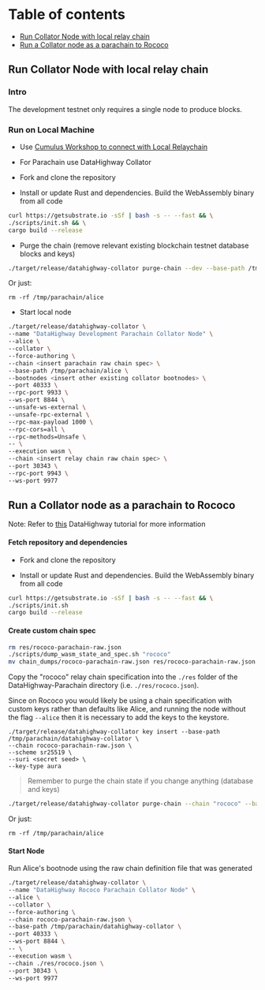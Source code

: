 # Table of contents

* [Run Collator Node with local relay chain](#chapter-f21efd)
* [Run a Collator node as a parachain to Rococo](#chapter-f0264f)

## Run Collator Node with local relay chain <a id="chapter-f21efd"></a>

### Intro

The development testnet only requires a single node to produce blocks.

### Run on Local Machine

* Use [Cumulus Workshop to connect with Local Relaychain](https://docs.substrate.io/tutorials/v3/cumulus/start-relay/)

* For Parachain use DataHighway Collator

* Fork and clone the repository

* Install or update Rust and dependencies. Build the WebAssembly binary from all code

```bash
curl https://getsubstrate.io -sSf | bash -s -- --fast && \
./scripts/init.sh && \
cargo build --release
```

* Purge the chain (remove relevant existing blockchain testnet database blocks and keys)

```bash
./target/release/datahighway-collator purge-chain --dev --base-path /tmp/parachain/alice

```

Or just:
```
rm -rf /tmp/parachain/alice
```

* Start local node

```bash
./target/release/datahighway-collator \
--name "DataHighway Development Parachain Collator Node" \
--alice \
--collator \
--force-authoring \
--chain <insert parachain raw chain spec> \
--base-path /tmp/parachain/alice \
--bootnodes <insert other existing collator bootnodes> \
--port 40333 \
--rpc-port 9933 \
--ws-port 8844 \
--unsafe-ws-external \
--unsafe-rpc-external \
--rpc-max-payload 1000 \
--rpc-cors=all \
--rpc-methods=Unsafe \
-- \
--execution wasm \
--chain <insert relay chain raw chain spec> \
--port 30343 \
--rpc-port 9943 \
--ws-port 9977
```

## Run a Collator node as a parachain to Rococo <a id="chapter-f0264f"></a>

Note: Refer to [this](https://github.com/DataHighway-DHX/documentation/blob/master/docs/tutorials/tutorials-node-polkadot-launch-datahighway-rococo-local.md) DataHighway tutorial for more information

#### Fetch repository and dependencies

* Fork and clone the repository

* Install or update Rust and dependencies. Build the WebAssembly binary from all code

```bash
curl https://getsubstrate.io -sSf | bash -s -- --fast && \
./scripts/init.sh
cargo build --release
```

#### Create custom chain spec

```bash
rm res/rococo-parachain-raw.json
./scripts/dump_wasm_state_and_spec.sh "rococo"
mv chain_dumps/rococo-parachain-raw.json res/rococo-parachain-raw.json

```

Copy the "rococo" relay chain specification into the `./res` folder of the DataHighway-Parachain directory (i.e. `./res/rococo.json`).

Since on Rococo you would likely be using a chain specification with custom keys rather than defaults like Alice, and running the node without the flag `--alice` then it is necessary to add the keys to the keystore.

```
./target/release/datahighway-collator key insert --base-path /tmp/parachain/datahighway-collator \
--chain rococo-parachain-raw.json \
--scheme sr25519 \
--suri <secret seed> \
--key-type aura
```

> Remember to purge the chain state if you change anything (database and keys)

```bash
./target/release/datahighway-collator purge-chain --chain "rococo" --base-path /tmp/parachain/alice

```

Or just:
```
rm -rf /tmp/parachain/alice
```

#### Start Node

Run Alice's bootnode using the raw chain definition file that was generated

```bash
./target/release/datahighway-collator \
--name "DataHighway Rococo Parachain Collator Node" \
--alice \
--collator \
--force-authoring \
--chain rococo-parachain-raw.json \
--base-path /tmp/parachain/datahighway-collator \
--port 40333 \
--ws-port 8844 \
-- \
--execution wasm \
--chain ./res/rococo.json \
--port 30343 \
--ws-port 9977
```
